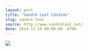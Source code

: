 ```yaml
---
layout: post
title: "Vandré Leal Cândido"
slug: vandre-leal
source: http://www.vandreleal.net/
date: 2014-12-29 00:00:00 -0700
---
```


<img src="{{ site.url }}/assets/img/screenshots/vandre-leal.jpg">
